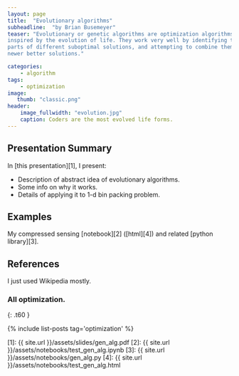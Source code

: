 ```yaml
---
layout: page
title:  "Evolutionary algorithms"
subheadline:  "by Brian Busemeyer"
teaser: "Evolutionary or genetic algorithms are optimization algorithms that are
inspired by the evolution of life. They work very well by identifying the good
parts of different suboptimal solutions, and attempting to combine them to make
newer better solutions."

categories:
    - algorithm
tags:
    - optimization
image:
   thumb: "classic.png"
header:
    image_fullwidth: "evolution.jpg"
    caption: Coders are the most evolved life forms.
---
```

<!-- Page Content Starts Here -->

## Presentation Summary
In [this presentation][1], I present:

  * Description of abstract idea of evolutionary algorithms.
  * Some info on why it works.
  * Details of applying it to 1-d bin packing problem. 


## Examples
My compressed sensing [notebook][2] ([html][4]) and related [python library][3].

## References
I just used Wikipedia mostly. 

### All optimization.
{: .t60 }

{% include list-posts tag='optimization' %}

[1]: {{ site.url }}/assets/slides/gen_alg.pdf
[2]: {{ site.url }}/assets/notebooks/test_gen_alg.ipynb
[3]: {{ site.url }}/assets/notebooks/gen_alg.py
[4]: {{ site.url }}/assets/notebooks/test_gen_alg.html

